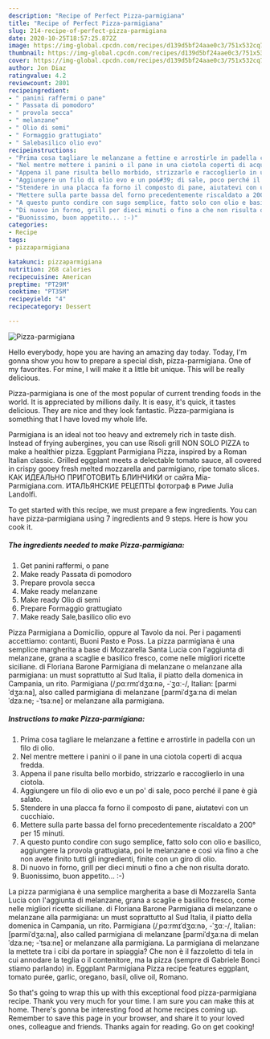 ```yaml
---
description: "Recipe of Perfect Pizza-parmigiana"
title: "Recipe of Perfect Pizza-parmigiana"
slug: 214-recipe-of-perfect-pizza-parmigiana
date: 2020-10-25T18:57:25.872Z
image: https://img-global.cpcdn.com/recipes/d139d5bf24aae0c3/751x532cq70/pizza-parmigiana-recipe-main-photo.jpg
thumbnail: https://img-global.cpcdn.com/recipes/d139d5bf24aae0c3/751x532cq70/pizza-parmigiana-recipe-main-photo.jpg
cover: https://img-global.cpcdn.com/recipes/d139d5bf24aae0c3/751x532cq70/pizza-parmigiana-recipe-main-photo.jpg
author: Jon Diaz
ratingvalue: 4.2
reviewcount: 2801
recipeingredient:
- " panini raffermi o pane"
- " Passata di pomodoro"
- " provola secca"
- " melanzane"
- " Olio di semi"
- " Formaggio grattugiato"
- " Salebasilico olio evo"
recipeinstructions:
- "Prima cosa tagliare le melanzane a fettine e arrostirle in padella con un filo di olio."
- "Nel mentre mettere i panini o il pane in una ciotola coperti di acqua fredda."
- "Appena il pane risulta bello morbido, strizzarlo e raccoglierlo in una ciotola."
- "Aggiungere un filo di olio evo e un po&#39; di sale, poco perché il pane è già salato."
- "Stendere in una placca fa forno il composto di pane, aiutatevi con un cucchiaio."
- "Mettere sulla parte bassa del forno precedentemente riscaldato a 200° per 15 minuti."
- "A questo punto condire con sugo semplice, fatto solo con olio e basilico, aggiungere la provola grattugiata, poi le melanzane e così via fino a che non avete finito tutti gli ingredienti, finite con un giro di olio."
- "Di nuovo in forno, grill per dieci minuti o fino a che non risulta dorato."
- "Buonissimo, buon appetito... :-)"
categories:
- Recipe
tags:
- pizzaparmigiana

katakunci: pizzaparmigiana 
nutrition: 268 calories
recipecuisine: American
preptime: "PT29M"
cooktime: "PT35M"
recipeyield: "4"
recipecategory: Dessert

---
```



![Pizza-parmigiana](https://img-global.cpcdn.com/recipes/d139d5bf24aae0c3/751x532cq70/pizza-parmigiana-recipe-main-photo.jpg)

Hello everybody, hope you are having an amazing day today. Today, I'm gonna show you how to prepare a special dish, pizza-parmigiana. One of my favorites. For mine, I will make it a little bit unique. This will be really delicious.

Pizza-parmigiana is one of the most popular of current trending foods in the world. It is appreciated by millions daily. It is easy, it's quick, it tastes delicious. They are nice and they look fantastic. Pizza-parmigiana is something that I have loved my whole life.

Parmigiana is an ideal not too heavy and extremely rich in taste dish. Instead of frying aubergines, you can use Risolì grill NON SOLO PIZZA to make a healthier pizza. Eggplant Parmigiana Pizza, inspired by a Roman Italian classic. Grilled eggplant meets a delectable tomato sauce, all covered in crispy gooey fresh melted mozzarella and parmigiano, ripe tomato slices. КАК ИДЕАЛЬНО ПРИГОТОВИТЬ БЛИНЧИКИ от сайта Mia-Parmigiana.com. ИТАЛЬЯНСКИЕ РЕЦЕПТЫ фотограф в Риме Julia Landolfi.


To get started with this recipe, we must prepare a few ingredients. You can have pizza-parmigiana using 7 ingredients and 9 steps. Here is how you cook it.

<!--inarticleads1-->

##### The ingredients needed to make Pizza-parmigiana:

1. Get  panini raffermi, o pane
1. Make ready  Passata di pomodoro
1. Prepare  provola secca
1. Make ready  melanzane
1. Make ready  Olio di semi
1. Prepare  Formaggio grattugiato
1. Make ready  Sale,basilico olio evo


Pizza Parmigiana a Domicilio, oppure al Tavolo da noi. Per i pagamenti accettiamo: contanti, Buoni Pasto e Poss. La pizza parmigiana è una semplice margherita a base di Mozzarella Santa Lucia con l&#39;aggiunta di melanzane, grana a scaglie e basilico fresco, come nelle migliori ricette siciliane. di Floriana Barone Parmigiana di melanzane o melanzane alla parmigiana: un must soprattutto al Sud Italia, il piatto della domenica in Campania, un rito. Parmigiana (/ˌpɑːrmɪˈdʒɑːnə, -ˈʒɑː-/, Italian: [parmiˈdʒaːna], also called parmigiana di melanzane [parmiˈdʒaːna di melanˈdzaːne; -ˈtsaːne] or melanzane alla parmigiana. 

<!--inarticleads2-->

##### Instructions to make Pizza-parmigiana:

1. Prima cosa tagliare le melanzane a fettine e arrostirle in padella con un filo di olio.
1. Nel mentre mettere i panini o il pane in una ciotola coperti di acqua fredda.
1. Appena il pane risulta bello morbido, strizzarlo e raccoglierlo in una ciotola.
1. Aggiungere un filo di olio evo e un po&#39; di sale, poco perché il pane è già salato.
1. Stendere in una placca fa forno il composto di pane, aiutatevi con un cucchiaio.
1. Mettere sulla parte bassa del forno precedentemente riscaldato a 200° per 15 minuti.
1. A questo punto condire con sugo semplice, fatto solo con olio e basilico, aggiungere la provola grattugiata, poi le melanzane e così via fino a che non avete finito tutti gli ingredienti, finite con un giro di olio.
1. Di nuovo in forno, grill per dieci minuti o fino a che non risulta dorato.
1. Buonissimo, buon appetito... :-)


La pizza parmigiana è una semplice margherita a base di Mozzarella Santa Lucia con l&#39;aggiunta di melanzane, grana a scaglie e basilico fresco, come nelle migliori ricette siciliane. di Floriana Barone Parmigiana di melanzane o melanzane alla parmigiana: un must soprattutto al Sud Italia, il piatto della domenica in Campania, un rito. Parmigiana (/ˌpɑːrmɪˈdʒɑːnə, -ˈʒɑː-/, Italian: [parmiˈdʒaːna], also called parmigiana di melanzane [parmiˈdʒaːna di melanˈdzaːne; -ˈtsaːne] or melanzane alla parmigiana. La parmigiana di melanzane la mettete tra i cibi da portare in spiaggia? Che non è il fazzoletto di tela in cui annodare la teglia o il contenitore, ma la pizza (sempre di Gabriele Bonci stiamo parlando) in. Eggplant Parmigiana Pizza recipe features eggplant, tomato purée, garlic, oregano, basil, olive oil, Romano. 

So that's going to wrap this up with this exceptional food pizza-parmigiana recipe. Thank you very much for your time. I am sure you can make this at home. There's gonna be interesting food at home recipes coming up. Remember to save this page in your browser, and share it to your loved ones, colleague and friends. Thanks again for reading. Go on get cooking!
